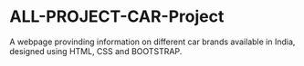 # ALL-PROJECT-CAR-Project
 A webpage provinding information on different car brands available in India, designed using HTML, CSS and BOOTSTRAP.
